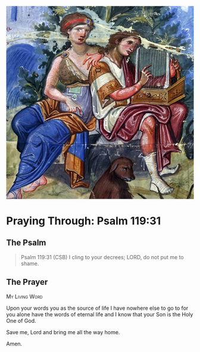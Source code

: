 <img class="intro-right" src="art-paris-psalter.jpg">

<style>
  li {list-style-type: none;}
  p + ul {
    margin-top: -18px;
}
</style>

# Praying Through: Psalm 119:31

## The Psalm

>Psalm 119:31 (CSB) I cling to your decrees; LORD, do not put me to shame. 

## The Prayer

<div style="font-variant: small-caps;">
My Living Word
</div>

Upon your words
  you as the source of life
  I have nowhere else to go to
  for you alone
  have the words
  of eternal life
  and I know
  that your Son is
  the Holy One of God.

Save me, Lord
  and bring me all the way home.

Amen.
